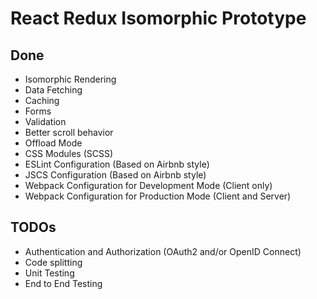# React Redux Isomorphic Prototype

## Done

* Isomorphic Rendering
* Data Fetching
* Caching
* Forms
* Validation
* Better scroll behavior
* Offload Mode
* CSS Modules (SCSS)
* ESLint Configuration (Based on Airbnb style)
* JSCS Configuration (Based on Airbnb style)
* Webpack Configuration for Development Mode (Client only)
* Webpack Configuration for Production Mode (Client and Server)

## TODOs

* Authentication and Authorization (OAuth2 and/or OpenID Connect)
* Code splitting
* Unit Testing
* End to End Testing
